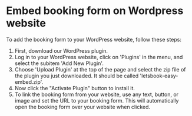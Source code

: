 # Embed booking form on Wordpress website

To add the booking form to your WordPress website, follow these steps:

1. First, download our WordPress plugin.
1. Log in to your WordPress website, click on 'Plugins' in the menu, and select the subitem 'Add New Plugin'.
1. Choose 'Upload Plugin' at the top of the page and select the zip file of the plugin you just downloaded. It should be called 'letsbook-easy-embed.zip'.
1. Now click the "Activate Plugin" button to install it.
1. To link the booking form from your website, use any text, button, or image and set the URL to your booking form. This will automatically open the booking form over your website when clicked.
